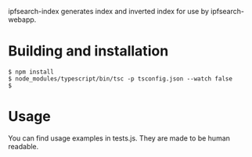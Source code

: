 ipfsearch-index generates index and inverted index for use by ipfsearch-webapp.

# Building and installation

```
$ npm install 
$ node_modules/typescript/bin/tsc -p tsconfig.json --watch false
$ 
```

# Usage
You can find usage examples in tests.js. They are made to be human readable. 